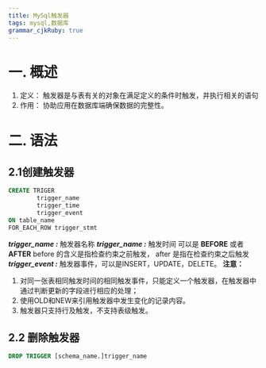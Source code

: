 ```yaml
---
title: MySql触发器
tags: mysql,数据库
grammar_cjkRuby: true
---
```



# 一. 概述
1. 定义： 触发器是与表有关的对象在满足定义的条件时触发，并执行相关的语句
2. 作用： 协助应用在数据库端确保数据的完整性。

# 二. 语法
## 2.1创建触发器
```sql
CREATE TRIGER 
		trigger_name 
		trigger_time 
		trigger_event
ON table_name
FOR_EACH_ROW trigger_stmt
```
***trigger_name :***  触发器名称
***trigger_name :***  触发时间 可以是 **BEFORE** 或者 **AFTER**   before 的含义是指检查约束之前触发， after 是指在检查约束之后触发
***trigger_event :***  触发器事件，可以是INSERT，UPDATE，DELETE。
**注意：**  
1. 对同一张表相同触发时间的相同触发事件，只能定义一个触发器，在触发器中通过判断更新的字段进行相应的处理； 
2. 使用OLD和NEW来引用触发器中发生变化的记录内容。
3. 触发器只支持行及触发，不支持表级触发。


## 2.2 删除触发器
```sql
DROP TRIGGER [schema_name.]trigger_name
```




